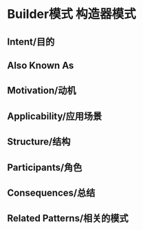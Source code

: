 # Builder模式 构造器模式

## Intent/目的

## Also Known As

## Motivation/动机

## Applicability/应用场景

## Structure/结构

## Participants/角色

## Consequences/总结

## Related Patterns/相关的模式